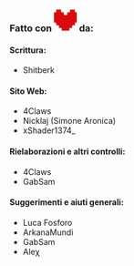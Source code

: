 ### Fatto con ![deltarune-heart](assets/img/cuore.svg) da:
#### Scrittura:
- Shitberk
#### Sito Web:
- 4Claws
- Nicklaj (Simone Aronica)
- xShader1374_
#### Rielaborazioni e altri controlli:
- 4Claws
- GabSam
#### Suggerimenti e aiuti generali:
- Luca Fosforo
- ArkanaMundi
- GabSam
- Aleχ
